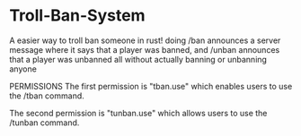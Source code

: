 # Troll-Ban-System
A easier way to troll ban someone in rust! doing /ban announces a server message where it says that a player was banned, and /unban announces that a player was unbanned all without actually banning or unbanning anyone

PERMISSIONS
The first permission is "tban.use" which enables users to use the /tban command.

The second permission is "tunban.use" which allows users to use the /tunban command.
